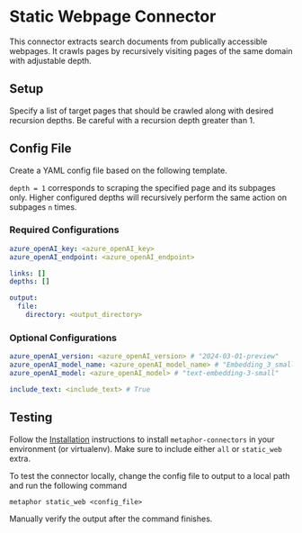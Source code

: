 # Static Webpage Connector

This connector extracts search documents from publically accessible webpages. It crawls pages by recursively visiting pages of the same domain with adjustable depth.

## Setup

Specify a list of target pages that should be crawled along with desired recursion depths. Be careful with a recursion depth greater than 1.

## Config File

Create a YAML config file based on the following template.

`depth = 1` corresponds to scraping the specified page and its subpages only. Higher configured depths will recursively perform the same action on subpages `n` times.

### Required Configurations

```yaml
azure_openAI_key: <azure_openAI_key>
azure_openAI_endpoint: <azure_openAI_endpoint>

links: []
depths: []

output:
  file:
    directory: <output_directory>
```

### Optional Configurations
```yaml
azure_openAI_version: <azure_openAI_version> # "2024-03-01-preview"
azure_openAI_model_name: <azure_openAI_model_name> # "Embedding_3_small"
azure_openAI_model: <azure_openAI_model> # "text-embedding-3-small"

include_text: <include_text> # True
```

## Testing

Follow the [Installation](../../README.md) instructions to install `metaphor-connectors` in your environment (or virtualenv). Make sure to include either `all` or `static_web` extra.

To test the connector locally, change the config file to output to a local path and run the following command

```shell
metaphor static_web <config_file>
```

Manually verify the output after the command finishes.
